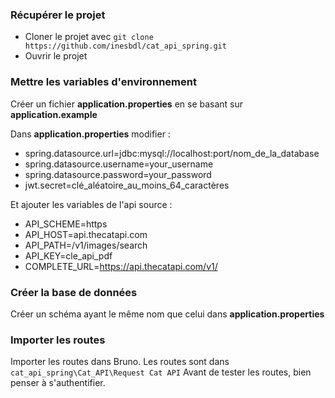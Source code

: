 ### Récupérer le projet

- Cloner le projet avec `git clone https://github.com/inesbdl/cat_api_spring.git`
- Ouvrir le projet 

### Mettre les variables d'environnement

Créer un fichier **application.properties** en se basant sur **application.example**

Dans **application.properties** modifier : 
- spring.datasource.url=jdbc:mysql://localhost:port/nom_de_la_database
- spring.datasource.username=your_username
- spring.datasource.password=your_password
- jwt.secret=clé_aléatoire_au_moins_64_caractères

Et ajouter les variables de l'api source : 
- API_SCHEME=https
- API_HOST=api.thecatapi.com
- API_PATH=/v1/images/search
- API_KEY=cle_api_pdf
- COMPLETE_URL=https://api.thecatapi.com/v1/

### Créer la base de données

Créer un schéma ayant le même nom que celui dans **application.properties**

### Importer les routes

Importer les routes dans Bruno. Les routes sont dans `cat_api_spring\Cat_API\Request Cat API`
Avant de tester les routes, bien penser à s'authentifier.
